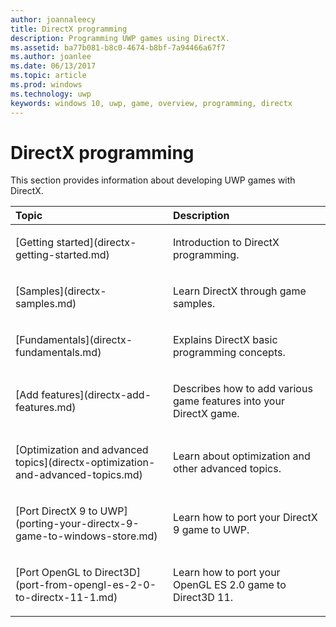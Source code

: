 ```yaml
---
author: joannaleecy
title: DirectX programming
description: Programming UWP games using DirectX.
ms.assetid: ba77b081-b8c0-4674-b8bf-7a94466a67f7
ms.author: joanlee
ms.date: 06/13/2017
ms.topic: article
ms.prod: windows
ms.technology: uwp
keywords: windows 10, uwp, game, overview, programming, directx
---
```


# DirectX programming

This section provides information about developing UWP games with DirectX.

<table>
<colgroup>
<col width="50%" />
<col width="50%" />
</colgroup>
<thead>
<tr class="header">
<th align="left">Topic</th>
<th align="left">Description</th>
</tr>
</thead>
<tbody>
<tr class="odd">
<td align="left"><p>[Getting started](directx-getting-started.md)</p></td>
<td align="left"><p>Introduction to DirectX programming.</p></td>
</tr>
<tr class="even">
<td align="left"><p>[Samples](directx-samples.md)</p></td>
<td align="left"><p>Learn DirectX through game samples.</p></td>
</tr>
<tr class="odd">
<td align="left"><p>[Fundamentals](directx-fundamentals.md)</p></td>
<td align="left"><p>Explains DirectX basic programming concepts.</p></td>
</tr>
<tr class="even">
<td align="left"><p>[Add features](directx-add-features.md)</p></td>
<td align="left"><p>Describes how to add various game features into your DirectX game.</p></td>
</tr>
<tr class="odd">
<td align="left"><p>[Optimization and advanced topics](directx-optimization-and-advanced-topics.md)</p></td>
<td align="left"><p>Learn about optimization and other advanced topics.</p></td>
</tr>
<tr class="even">
<td align="left"><p>[Port DirectX 9 to UWP](porting-your-directx-9-game-to-windows-store.md)</p></td>
<td align="left"><p>Learn how to port your DirectX 9 game to UWP.</p></td>
</tr>
<tr class="odd">
<td align="left"><p>[Port OpenGL to Direct3D](port-from-opengl-es-2-0-to-directx-11-1.md)</p></td>
<td align="left"><p>Learn how to port your OpenGL ES 2.0 game to Direct3D 11.</p></td>
</tr>
</tbody>
</table>
 

 






